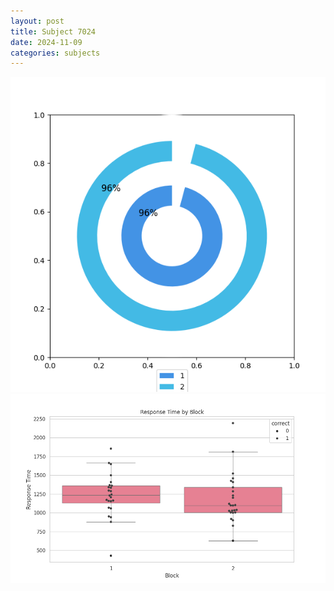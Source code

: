 ```yaml
---
layout: post
title: Subject 7024
date: 2024-11-09
categories: subjects
---
```


![](data/7024/run-4/7024__acc_test.png)
![](data/7024/run-4/7024_rt.png)
